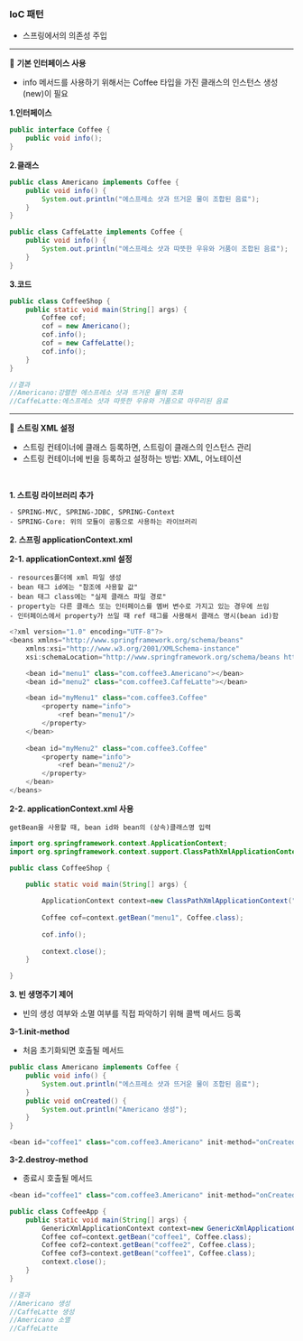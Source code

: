 ### IoC 패턴

- 스프링에서의 의존성 주입

---

:seedling: **기본 인터페이스 사용**

- info 메서드를 사용하기 위해서는 Coffee 타입을 가진 클래스의 인스턴스 생성(new)이 필요

**1.인터페이스**
```java
public interface Coffee {
	public void info();
}
```
**2.클래스**
```java
public class Americano implements Coffee {
	public void info() {
		System.out.println("에스프레소 샷과 뜨거운 물이 조합된 음료");
	}
}
```
```java
public class CaffeLatte implements Coffee {
	public void info() {
		System.out.println("에스프레소 샷과 따뜻한 우유와 거품이 조합된 음료");
	}
}
```
**3.코드**
```java
public class CoffeeShop {
	public static void main(String[] args) {
		Coffee cof;
		cof = new Americano();
		cof.info();
		cof = new CaffeLatte();
		cof.info();
	}
}

//결과
//Americano:강렬한 에스프레소 샷과 뜨거운 물의 조화
//CaffeLatte:에스프레소 샷과 따뜻한 우유와 거품으로 마무리된 음료
```

---

:seedling: **스트링 XML 설정**

- 스트링 컨테이너에 클래스 등록하면, 스트링이 클래스의 인스턴스 관리
- 스트링 컨테이너에 빈을 등록하고 설정하는 방법: XML, 어노테이션

<br>

**1. 스트링 라이브러리 추가**
```
- SPRING-MVC, SPRING-JDBC, SPRING-Context
- SPRING-Core: 위의 모듈이 공통으로 사용하는 라이브러리
```

**2. 스프링 applicationContext.xml**

**2-1. applicationContext.xml 설정**
```
- resources폴더에 xml 파일 생성
- bean 태그 id에는 "참조에 사용할 값"
- bean 태그 class에는 "실제 클래스 파일 경로"
- property는 다른 클래스 또는 인터페이스를 멤버 변수로 가지고 있는 경우에 쓰임
- 인터페이스에서 property가 쓰일 때 ref 태그를 사용해서 클래스 명시(bean id)함 
```
```java
<?xml version="1.0" encoding="UTF-8"?>
<beans xmlns="http://www.springframework.org/schema/beans"
	xmlns:xsi="http://www.w3.org/2001/XMLSchema-instance"
	xsi:schemaLocation="http://www.springframework.org/schema/beans http://www.springframework.org/schema/beans/spring-beans.xsd">

	<bean id="menu1" class="com.coffee3.Americano"></bean>
	<bean id="menu2" class="com.coffee3.CaffeLatte"></bean>

	<bean id="myMenu1" class="com.coffee3.Coffee"
		<property name="info">
			<ref bean="menu1"/>
		</property>
	</bean>
	
	<bean id="myMenu2" class="com.coffee3.Coffee"
		<property name="info">
			<ref bean="menu2"/>
		</property>
	</bean>
</beans>
```

**2-2. applicationContext.xml 사용**
```
getBean을 사용할 때, bean id와 bean의 (상속)클래스명 입력
```
```java
import org.springframework.context.ApplicationContext;
import org.springframework.context.support.ClassPathXmlApplicationContext;

public class CoffeeShop {

	public static void main(String[] args) {
	
		ApplicationContext context=new ClassPathXmlApplicationContext("coffee.xml");
		
		Coffee cof=context.getBean("menu1", Coffee.class);
		
		cof.info();
		
		context.close();
	}

}
```

**3. 빈 생명주기 제어**

- 빈의 생성 여부와 소멸 여부를 직접 파악하기 위해 콜백 메서드 등록

**3-1.init-method**

- 처음 초기화되면 호출될 메서드
```java
public class Americano implements Coffee {
	public void info() {
		System.out.println("에스프레소 샷과 뜨거운 물이 조합된 음료");
	}
	public void onCreated() {
		System.out.println("Americano 생성");
	}
}
```
```java
<bean id="coffee1" class="com.coffee3.Americano" init-method="onCreated"></bean>
```

**3-2.destroy-method**

- 종료시 호출될 메서드

```java
<bean id="coffee1" class="com.coffee3.Americano" init-method="onCreated" destroy-method="onDestroyed"></bean>
```
```java
public class CoffeeApp {
	public static void main(String[] args) {
		GenericXmlApplicationContext context=new GenericXmlApplicationContext("classpath:coffee.xml");
		Coffee cof=context.getBean("coffee1", Coffee.class);
		Coffee cof2=context.getBean("coffee2", Coffee.class);
		Coffee cof3=context.getBean("coffee1", Coffee.class);
		context.close();
	}
}

//결과
//Americano 생성
//CaffeLatte 생성
//Americano 소멸
//CaffeLatte 
```
